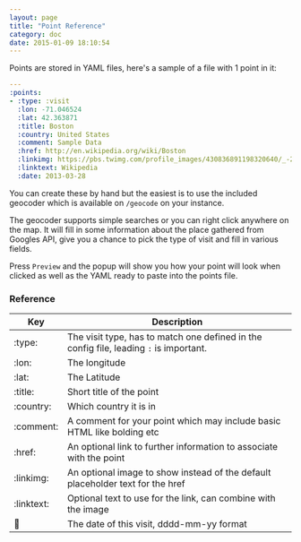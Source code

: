 ```yaml
---
layout: page
title: "Point Reference"
category: doc
date: 2015-01-09 18:10:54
---
```


Points are stored in YAML files, here's a sample of a file with 1 point in it:

```yaml
---
:points:
- :type: :visit
  :lon: -71.046524
  :lat: 42.363871
  :title: Boston
  :country: United States
  :comment: Sample Data
  :href: http://en.wikipedia.org/wiki/Boston
  :linkimg: https://pbs.twimg.com/profile_images/430836891198320640/_-25bnPr.jpeg
  :linktext: Wikipedia
  :date: 2013-03-28
```

You can create these by hand but the easiest is to use the included geocoder which is available on ```/geocode``` on your instance.

The geocoder supports simple searches or you can right click anywhere on the map.  It will fill in some information about the place gathered from Googles API, give you a chance to pick the type of visit and fill in various fields.

Press ```Preview``` and the popup will show you how your point will look when clicked as well as the YAML ready to paste into the points file.

### Reference

Key        |Description
-----------|-----------
:type:     | The visit type, has to match one defined in the config file, leading ```:``` is important.
:lon:      | The longitude
:lat:      | The Latitude
:title:    | Short title of the point
:country:  | Which country it is in
:comment:  | A comment for your point which may include basic HTML like bolding etc
:href:     | An optional link to further information to associate with the point
:linkimg:  | An optional image to show instead of the default placeholder text for the href
:linktext: | Optional text to use for the link, can combine with the image
:date:     | The date of this visit, dddd-mm-yy format
